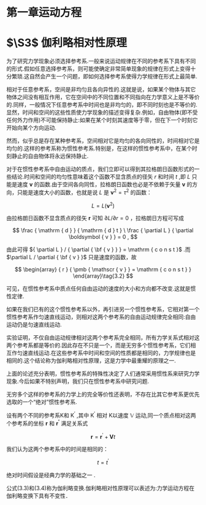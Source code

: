 # 第一章运动方程

# $\S3$ 伽利略相对性原理

为了研究力学现象必须选择参考系.一般来说运动规律在不同的参考系下具有不同的形式.假如任意选择参考系，则可能使确定非常简单现象的规律在形式上变得十分繁琐.这自然会产生一个问题，即如何选择参考系使得力学规律在形式上最简单.

相对于任意参考系，空间是非均匀且各向异性的.这就是说，如果某个物体与其它物体之间没有相互作用，它在空间中的不同位置和不同指向在力学意义上是不等价的.同样，一般情况下任意参考系中时间也是非均匀的，即不同时刻也是不等价的.显然，时间和空间的这些性质使力学现象的描述变得复杂.例如，自由物体(即不受任何外力作用)不可能保持静止:如果在某个时刻其速度等于零，但在下一个时刻它开始向某个方向运动.

然而，似乎总是存在某种参考系，空间相对它是均匀的各向同性的，时间相对它是均匀的.这样的参考系称为惯性参考系.特别是，在这样的惯性参考系中，在某个时刻静止的自由物体将永远保持静止.

对于在惯性参考系中自由运动的质点，我们立即可以得到其拉格朗日函数形式的一些结论.时间和空间的均匀性意味着这个函数不显含质点的径矢 $r$ 和时间 $t$ ,即 $L$ 只能是速度 $\pmb { v }$ 的函数.由于空间各向同性，拉格朗日函数也必是不依赖于矢量 $\pmb { v }$ 的方向，只能是速度大小的函数，也就是说 $L$ 是 ${ \pmb v } ^ { 2 } = { \tau } ^ { 2 }$ 的函数：

$$
L = L ( \boldsymbol { v } ^ { 2 } ) \tag{3.1}
$$

由拉格朗日函数不显含质点的径矢 $\pmb { r }$ 可知 $\partial L / \partial r = 0$ ，拉格朗日方程可写成

$$
\frac { \mathrm { d } } { \mathrm { d } t } \ \frac { \partial L } { \partial \boldsymbol { v } } = 0 ,
$$

由此可得 ${ \partial L } / { \partial { \bf { v } } } = \mathrm { c o n s t }$ .而 $\partial L / \partial { \bf { v } }$ 只是速度的函数，故

$$
\begin{array} { r } { \pmb { \mathscr { v } } = \mathrm { c o n s t }  } \end{array}\tag{3.2}
$$

可见，在惯性参考系中质点任何自由运动的速度的大小和方向都不改变.这就是惯性定律.

如果在我们已有的这个惯性参考系以外，再引进另一个惯性参考系，它相对第一个惯性参考系作匀速直线运动，则相对这两个参考系的自由运动规律完全相同:自由运动仍是匀速直线运动.

实验证明，不仅自由运动规律相对这两个参考系完全相同，所有力学关系式相对这两个参考系都是等价的.因此存在不只是一个，而是无穷多个惯性参考系，它们相互作匀速直线运动.在这些参考系中时间和空间的性质都是相同的，力学规律也是相同的.这个结论称为伽利略相对性原理，这是力学中最重耀的原理之一.

上面的论述充分表明，惯性参考系的特殊性决定了人们通常采用惯性系来研究力学现象.今后如果不特别声明，我们只在惯性参考系中研究问题.

无穷多个这样的参考系的力学上的完全等价性还表明，不存在比其它参考系更优先选取的一个“绝对”惯性参考系.

设有两个不同的参考系K和 $\mathrm { K } ^ { \prime }$ ,其中 $\mathrm { K } ^ { \prime }$ 相对 K以速度 $\mathbb { V }$ 运动,同一个质点相对这两个参考系的坐标 $\boldsymbol { r }$ 和 $\boldsymbol { r ^ { \prime } }$ 满足关系式

$$
\pmb { r } = \pmb { r } ^ { \prime } + \pmb { V } t \tag{3.3}
$$

我们认为这两个参考系中的时间是相同的：

$$
t = t^{\prime}\tag{3.4}
$$

绝对时间假设是经典力学的基础之一  .

公式(3.3)和(3.4)称为伽利略变换.伽利略相对性原理可以表述为:力学运动方程在伽利略变换下具有不变性．


